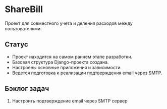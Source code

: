 # ShareBill

Проект для совместного учета и деления расходов между пользователями.

## Статус

- Проект находится на самом раннем этапе разработки.
- Базовая структура Django-проекта создана.
- Настроены основные приложения и зависимости.
- Ведется подготовка к реализации подтверждения email через SMTP.

## Бэклог задач

1. Настроить подтверждение email через SMTP сервер
